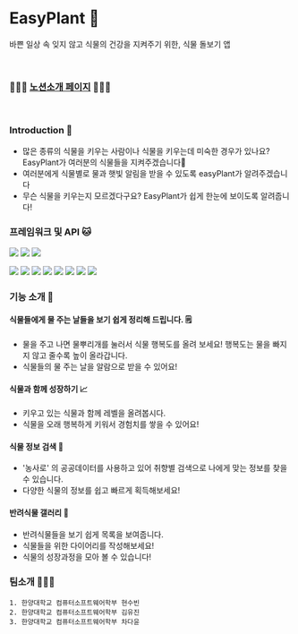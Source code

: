 

# EasyPlant 🌱
바쁜 일상 속 잊지 않고 식물의 건강을 지켜주기 위한, 식물 돌보기 앱

<br> 

### 👩🏻‍⚕️ [노션소개 페이지](https://acidic-roundworm-3d2.notion.site/iOS-EasyPlant-87fba7dff408434594d7e56aab6ec069) 👩🏻‍⚕️

<br>

### Introduction 👀
- 많은 종류의 식물을 키우는 사람이나 식물을 키우는데 미숙한 경우가 있나요? EasyPlant가 여러분의 식물들을 지켜주겠습니다💚
- 여러분에게 식물별로 물과 햇빛 알림을 받을 수 있도록 easyPlant가 알려주겠습니다
- 무슨 식물을 키우는지 모르겠다구요? EasyPlant가 쉽게 한눈에 보이도록 알려줍니다!


### 프레임워크 및 API 🐱
<img src="https://img.shields.io/badge/iOS-000000?style=flat&logo=iOS&logoColor=white"/></a>
<img src="https://img.shields.io/badge/Xcode-147EFB?style=flat&logo=Xcode&logoColor=white"/></a>
<img src="https://img.shields.io/badge/Swift-F5CBA7?style=flat&logo=Swift&logoColor=white"/></a>

<img src="https://img.shields.io/badge/UIKit-AED581?style=flat&logoColor=white"/></a>
<img src="https://img.shields.io/badge/FireAuthentication-AED581?style=flat&logoColor=white"/></a>
<img src="https://img.shields.io/badge/Alamofire-AED581?style=flat&logoColor=white"/></a>
<img src="https://img.shields.io/badge/FSCalendar-AED581?style=flat&logoColor=white"/></a>
<img src="https://img.shields.io/badge/Charts-AED581?style=flat&logoColor=white"/></a>
<img src="https://img.shields.io/badge/UserNotifications-AED581?style=flat&logoColor=white"/></a>
<img src="https://img.shields.io/badge/CryptoKit-AED581?style=flat&logoColor=white"/></a>
<img src="https://img.shields.io/badge/PhotoKit-AED581?style=flat&logoColor=white"/></a>
 
 ### 기능 소개 🙊
#### 식물들에게 물 주는 날들을 보기 쉽게 정리해 드립니다. 🗒
- 물을 주고 나면 물뿌리개를 눌러서 식물 행복도를 올려 보세요!
  행복도는 물을 빠지지 않고 줄수록 높이 올라갑니다.
- 식물들의 물 주는 날을 알람으로 받을 수 있어요!

#### 식물과 함께 성장하기 📈
- 키우고 있는 식물과 함께 레벨을 올려봅시다.
- 식물을 오래 행복하게 키워서 경험치를 쌓을 수 있어요!

#### 식물 정보 검색 🔎
- '농사로' 의 공공데이터를 사용하고 있어 취향별 검색으로 나에게 맞는 정보를 찾을 수 있습니다.
- 다양한 식물의 정보를 쉽고 빠르게 획득해보세요!

#### 반려식물 갤러리 📓
- 반려식물들을 보기 쉽게 목록을 보여줍니다.
- 식물들을 위한 다이어리를 작성해보세요!
- 식물의 성장과정을 모아 볼 수 있습니다! 


### 팀소개 👩🏻‍💻
	1. 한양대학교 컴퓨터소프트웨어학부 현수빈
	2. 한양대학교 컴퓨터소프트웨어학부 김유진
	3. 한양대학교 컴퓨터소프트웨어학부 차다윤
	
